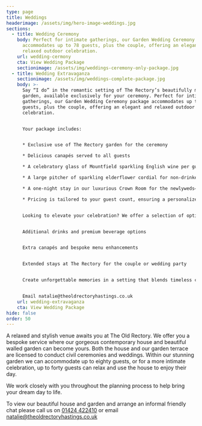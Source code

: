 ```yaml
---
type: page
title: Weddings
headerimage: /assets/img/hero-image-weddings.jpg
sections:
  - title: Wedding Ceremony
    body: Perfect for intimate gatherings, our Garden Wedding Ceremony package
      accommodates up to 78 guests, plus the couple, offering an elegant and
      relaxed outdoor celebration.
    url: wedding-cermony
    cta: View Wedding Package
    sectionimage: /assets/img/weddings-ceremony-only-package.jpg
  - title: Wedding Extravaganza
    sectionimage: /assets/img/weddings-complete-package.jpg
    body: >-
      Say “I do” in the romantic setting of The Rectory’s beautifully manicured
      garden, available exclusively for your ceremony. Perfect for intimate
      gatherings, our Garden Wedding Ceremony package accommodates up to 78
      guests, plus the couple, offering an elegant and relaxed outdoor
      celebration.


      Your package includes:


      * Exclusive use of The Rectory garden for the ceremony

      * Delicious canapés served to all guests

      * A celebratory glass of Mountfield sparkling English wine per guest

      * A large pitcher of sparkling elderflower cordial for non-drinkers

      * A one-night stay in our luxurious Crown Room for the newlyweds—choose either the night before or the night of your wedding

      * Pricing is tailored to your guest count, ensuring a personalized experience for every couple.


      Looking to elevate your celebration? We offer a selection of optional upgrades, including:


      Additional drinks and premium beverage options


      Extra canapés and bespoke menu enhancements


      Extended stays at The Rectory for the couple or wedding party


      Create unforgettable memories in a setting that blends timeless charm with countryside elegance. Contact us to begin planning your perfect day.


      Email natalie@theoldrectoryhastings.co.uk
    url: wedding-extravaganza
    cta: View Wedding Package
hide: false
order: 50
---
```

A relaxed and stylish venue awaits you at The Old Rectory. We offer you a bespoke service where our gorgeous contemporary house and beautiful walled garden can become yours. Both the house and our garden terrace are licensed to conduct civil ceremonies and weddings. Within our stunning garden we can accommodate up to eighty guests, or for a more intimate celebration, up to forty guests can relax and use the house to enjoy their day.

We work closely with you throughout the planning process to help bring your dream day to life.

To view our beautiful house and garden and arrange an informal friendly chat please call us on [01424 422410](tel:01424422410) or email [natalie@theoldrectoryhastings.co.uk](natalie@theoldrectoryhastings.co.uk)

